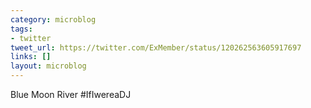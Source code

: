 ```yaml
---
category: microblog
tags:
- twitter
tweet_url: https://twitter.com/ExMember/status/120262563605917697
links: []
layout: microblog
---
```

Blue Moon River #IfIwereaDJ
